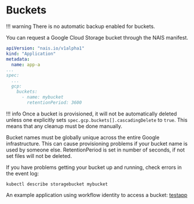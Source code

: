 # Buckets

!!! warning
    There is no automatic backup enabled for buckets.

You can request a Google Cloud Storage bucket through the NAIS manifest.

```yaml
apiVersion: "nais.io/v1alpha1"
kind: "Application"
metadata:
  name: app-a
...
spec:
  ...
  gcp:
    buckets:
      - name: mybucket
        retentionPeriod: 3600
```

!!! info
    Once a bucket is provisioned, it will not be automatically deleted unless one explicitly sets `spec.gcp.buckets[].cascadingDelete` to `true`. This means that any cleanup must be done manually.

Bucket names must be globally unique across the entire Google infrastructure. This can cause provisioning problems if your bucket name is used by someone else. 
RetentionPeriod is set in number of seconds, if not set files will not be deleted.

If you have problems getting your bucket up and running, check errors in the event log:

```bash
kubectl describe storagebucket mybucket
```

An example application using workflow identity to access a bucket: [testapp](https://github.com/nais/testapp/blob/master/pkg/bucket/bucket.go)

